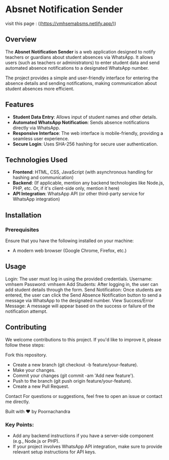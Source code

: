 # Absnet Notification Sender

visit this page : ([(https://vmhsemabsms.netlify.app/)](https://vmhsemabsms.netlify.app/))

## Overview
The **Absnet Notification Sender** is a web application designed to notify teachers or guardians about student absences via WhatsApp. It allows users (such as teachers or administrators) to enter student data and send automated absence notifications to a designated WhatsApp number.

The project provides a simple and user-friendly interface for entering the absence details and sending notifications, making communication about student absences more efficient.

## Features
- **Student Data Entry**: Allows input of student names and other details.
- **Automated WhatsApp Notification**: Sends absence notifications directly via WhatsApp.
- **Responsive Interface**: The web interface is mobile-friendly, providing a seamless user experience.
- **Secure Login**: Uses SHA-256 hashing for secure user authentication.
  
## Technologies Used
- **Frontend**: HTML, CSS, JavaScript (with asynchronous handling for hashing and communication)
- **Backend**: (If applicable, mention any backend technologies like Node.js, PHP, etc. Or, if it's client-side only, mention it here)
- **API Integration**: WhatsApp API (or other third-party service for WhatsApp integration)
  
## Installation

### Prerequisites
Ensure that you have the following installed on your machine:
- A modern web browser (Google Chrome, Firefox, etc.)

## Usage
Login: The user must log in using the provided credentials.
Username: vmhsem
Password: vmhsem
Add Students: After logging in, the user can add student details through the form.
Send Notification: Once students are entered, the user can click the Send Absence Notification button to send a message via WhatsApp to the designated number.
View Success/Error Message: A message will appear based on the success or failure of the notification attempt.

## Contributing
We welcome contributions to this project. If you'd like to improve it, please follow these steps:

Fork this repository.
- Create a new branch (git checkout -b feature/your-feature).
- Make your changes.
- Commit your changes (git commit -am 'Add new feature').
- Push to the branch (git push origin feature/your-feature).
- Create a new Pull Request.

Contact
For questions or suggestions, feel free to open an issue or contact me directly.

Built with ❤️ by Poornachandra

### Key Points:

- Add any backend instructions if you have a server-side component (e.g., Node.js or PHP).
- If your project involves WhatsApp API integration, make sure to provide relevant setup instructions for API keys.
